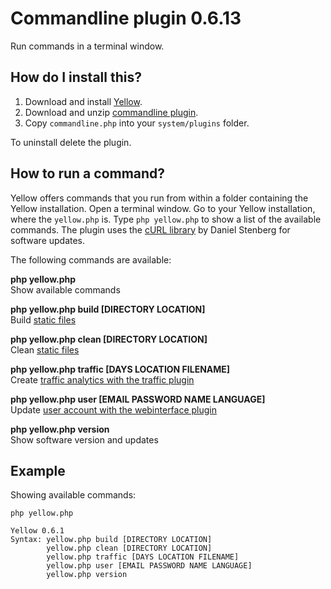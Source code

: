 Commandline plugin 0.6.13
=========================
Run commands in a terminal window.

How do I install this?
----------------------
1. Download and install [Yellow](https://github.com/datenstrom/yellow/).
2. Download and unzip [commandline plugin](https://github.com/datenstrom/yellow-plugins/raw/master/zip/commandline.zip).
3. Copy `commandline.php` into your `system/plugins` folder.

To uninstall delete the plugin.

How to run a command?
---------------------
Yellow offers commands that you run from within a folder containing the Yellow installation. Open a terminal window.  Go to your Yellow installation, where the `yellow.php` is. Type `php yellow.php` to show a list of the available commands. The plugin uses the [cURL library](https://github.com/bagder/curl) by Daniel Stenberg for software updates.

The following commands are available:

**php yellow.php**  
Show available commands

**php yellow.php build [DIRECTORY LOCATION]**  
Build [static files](http://developers.datenstrom.se/help/web-server-configuration#static-website)

**php yellow.php clean [DIRECTORY LOCATION]**  
Clean [static files](http://developers.datenstrom.se/help/web-server-configuration#static-website)

**php yellow.php traffic [DAYS LOCATION FILENAME]**  
Create [traffic analytics with the traffic plugin](https://github.com/datenstrom/yellow-plugins/tree/master/traffic)

**php yellow.php user [EMAIL PASSWORD NAME LANGUAGE]**  
Update [user account with the webinterface plugin](https://github.com/datenstrom/yellow-plugins/tree/master/webinterface)

**php yellow.php version**  
Show software version and updates

Example
-------
Showing available commands:

`php yellow.php`

~~~~
Yellow 0.6.1
Syntax: yellow.php build [DIRECTORY LOCATION]
        yellow.php clean [DIRECTORY LOCATION]
        yellow.php traffic [DAYS LOCATION FILENAME]
        yellow.php user [EMAIL PASSWORD NAME LANGUAGE]
        yellow.php version
~~~~
